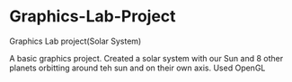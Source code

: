 # Graphics-Lab-Project
Graphics Lab project(Solar System)

A basic graphics project. Created a solar system with our Sun and 8 other planets orbitting around teh sun and on their own axis.
Used OpenGL
